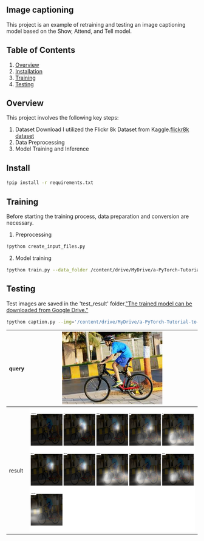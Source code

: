 ## Image captioning
This project is an example of retraining and testing an image captioning model based on the Show, Attend, and Tell model.

## Table of Contents
1. [Overview](#overview)
2. [Installation](#installation)
3. [Training](#training)
4. [Testing](#testing)

## Overview
This project involves the following key steps:
1. Dataset Download
I utilized the Flickr 8k Dataset from Kaggle.[flickr8k dataset](https://www.kaggle.com/datasets/adityajn105/flickr8k)
2. Data Preprocessing
3. Model Training and Inference

## Install
```bash
!pip install -r requirements.txt 
```

## Training
Before starting the training process, data preparation and conversion are necessary.
1. Preprocessing
```bash
!python create_input_files.py
```
2. Model training
```bash
!python train.py --data_folder /content/drive/MyDrive/a-PyTorch-Tutorial-to-Image-Captioning/data/Flicker8k_Dataset --data_name flickr8k_5_cap_per_img_5_min_word_freq --save_name 'caption_model_flickr8k' --batch_size 8 --workers 1 --epochs 10 --encoder_lr 1e-4 --decoder_lr 4e-4 --grad_clip 5. --fine_tune_encoder --dropout 0.5
```

## Testing
Test images are saved in the 'test_result' folder.["The trained model can be downloaded from Google Drive."](https://drive.google.com/drive/folders/11vJ9A_AaDPN6FBFdYcmcY1MUfR5t_l8j?usp=sharing)
```bash
!python caption.py --img='/content/drive/MyDrive/a-PyTorch-Tutorial-to-Image-Captioning/test/test1.jpg' --model='/content/drive/MyDrive/a-PyTorch-Tutorial-to-Image-Captioning/BEST_checkpoint_flickr8k_5_cap_per_img_5_min_word_freq.pth.tar' --word_map='/content/drive/MyDrive/a-PyTorch-Tutorial-to-Image-Captioning/data/Flicker8k_Dataset/WORDMAP_flickr8k_5_cap_per_img_5_min_word_freq.json' --beam_size=5
```
| query | ![Query Image](https://github.com/hanacho1/Image-Captioning/blob/main/test_result/test2.jpg) |
|-------|------------------------------------------------------------|
| result| ![Result Image](https://github.com/hanacho1/Image-Captioning/blob/main/test_result/test2_output.png) |

